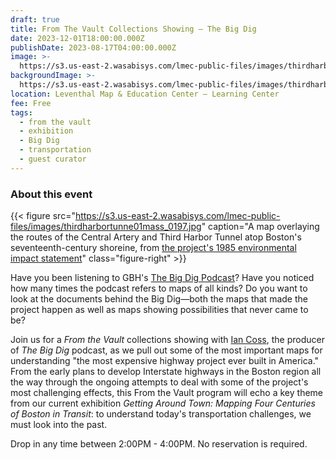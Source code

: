 ```yaml
---
draft: true
title: From The Vault Collections Showing — The Big Dig
date: 2023-12-01T18:00:00.000Z
publishDate: 2023-08-17T04:00:00.000Z
image: >-
  https://s3.us-east-2.wasabisys.com/lmec-public-files/images/thirdharbortunne01mass_0197.jpg
backgroundImage: >-
  https://s3.us-east-2.wasabisys.com/lmec-public-files/images/thirdharbortunne01mass_0197.jpg
location: Leventhal Map & Education Center – Learning Center
fee: Free
tags:
  - from the vault
  - exhibition
  - Big Dig
  - transportation
  - guest curator
---
```



### About this event

{{< figure src="https://s3.us-east-2.wasabisys.com/lmec-public-files/images/thirdharbortunne01mass_0197.jpg" caption="A map overlaying the routes of the Central Artery and Third Harbor Tunnel atop Boston's seventeenth-century shoreine, from [the project's 1985 environmental impact statement](https://archive.org/details/thirdharbortunne01mass/page/145/mode/1up)" class="figure-right" >}}

Have you been listening to GBH's [The Big Dig Podcast](https://www.wgbh.org/podcasts/the-big-dig)? Have you noticed how many times the podcast refers to maps of all kinds? Do you want to look at the documents behind the Big Dig—both the maps that made the project happen as well as maps showing possibilities that never came to be?

Join us for a *From the Vault* collections showing with [Ian Coss](https://iancoss.com), the producer of _The Big Dig_ podcast, as we pull out some of the most important maps for understanding "the most expensive highway project ever built in America." From the early plans to develop Interstate highways in the Boston region all the way through the ongoing attempts to deal with some of the project's most challenging effects, this From the Vault program will echo a key theme from our current exhibition *Getting Around Town: Mapping Four Centuries of Boston in Transit*: to understand today's transportation challenges, we must look into the past.

Drop in any time between 2:00PM - 4:00PM. No reservation is required.
